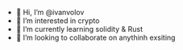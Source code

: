 - 👋 Hi, I’m @ivanvolov
- 👀 I’m interested in crypto
- 🌱 I’m currently learning solidity & Rust
- 💞️ I’m looking to collaborate on anythinh exsiting

<!---
ivanvolov/ivanvolov is a ✨ special ✨ repository because its `README.md` (this file) appears on your GitHub profile.
You can click the Preview link to take a look at your changes.
--->
